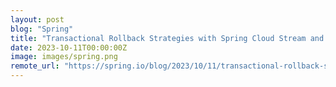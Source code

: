 ```yaml
---
layout: post
blog: "Spring"
title: "Transactional Rollback Strategies with Spring Cloud Stream and Apache Kafka"
date: 2023-10-11T00:00:00Z
image: images/spring.png
remote_url: "https://spring.io/blog/2023/10/11/transactional-rollback-strategies-with-spring-cloud-stream-and-apache-kafka"
---
```

